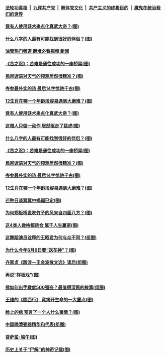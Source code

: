 ####  [法轮功真相](../../../../basic/blob/master/README.md?t=06080431) &nbsp;|&nbsp; [九评共产党](../../../../9ping.md/blob/master/README.md?t=06080431) &nbsp;|&nbsp; [解体党文化](../../../../jtdwh.md/blob/master/README.md?t=06080431)  &nbsp;|&nbsp; [共产主义的终极目的](../../../../gczydzjmd.md/blob/master/README.md?t=06080431) &nbsp;|&nbsp; [魔鬼在统治我们的世界](../../../../mgztzwmdsj.md/blob/master/README.md?t=06080431) 

#### [竟有人使用妖术来点化真武大帝？(图)](../pages/p7/1007623.md?t=06080431) 

#### [什么八字的人最有可能找到很好的伴侣？(图)](../pages/p7/1004508.md?t=06080431) 

#### [油管热门频道 翻墙必看视频 新闻](http://45.76.130.85:81/youtube.html?06080431)

#### [《苦之忍》：苦难是通往成功的一座桥梁(图)](../pages/p7/1008344.md?t=06080431) 

#### [民间谚语对天气的预测居然很精准？(图)](../pages/p7/1001257.md?t=06080431) 

#### [岑参最朴实的诗 最后14字惊艳千古(图)](../pages/p7/1001654.md?t=06080431) 

#### [12生肖在哪一个年龄段容易遇到大磨难？(图)](../pages/p7/1004534.md?t=06080431) 

#### [竟有人使用妖术来点化真武大帝？(图)](../pages/p7/1007623.md?t=06080431) 

#### [这僧人只做一动作 居然驱走了猛虎(图)](../pages/p7/1007820.md?t=06080431) 

#### [什么八字的人最有可能找到很好的伴侣？(图)](../pages/p7/1004508.md?t=06080431) 

#### [《苦之忍》：苦难是通往成功的一座桥梁(图)](../pages/p7/1008344.md?t=06080431) 

#### [民间谚语对天气的预测居然很精准？(图)](../pages/p7/1001257.md?t=06080431) 

#### [岑参最朴实的诗 最后14字惊艳千古(图)](../pages/p7/1001654.md?t=06080431) 

#### [12生肖在哪一个年龄段容易遇到大磨难？(图)](../pages/p7/1004534.md?t=06080431) 

#### [芒种日谈冥冥中祸福已定(图)](../pages/p7/1008156.md?t=06080431) 

#### [为何郑板桥说吹竹子的风来自四面八方？(图)](../pages/p7/1007439.md?t=06080431) 

#### [这4类人做啥都适合 属于人生赢家(图)](../pages/p7/1003388.md?t=06080431) 

#### [这舞蹈演员诠释的王昭君为何与众不同？(组图)](../pages/p7/1008213.md?t=06080431) 

#### [为什么今年6月6日要“送花神”？(图)](../pages/p7/1007617.md?t=06080431) 

#### [齐家贞《跋涉—王金波散文选》读后(组图)](../pages/p7/1008226.md?t=06080431) 

#### [再说“样板戏”(图)](../pages/p7/1008180.md?t=06080431) 

#### [佛如何出手救度500强盗？最值得深思的故事(组图)](../pages/p7/1006587.md?t=06080431) 

#### [王维的《陇西行》 竟揭开生命的一大重点(图)](../pages/p7/1007208.md?t=06080431) 

#### [脸上的痣 预言了一个人什么事情？(图)](../pages/p7/1004703.md?t=06080431) 

#### [中国晚清瓷器精华和代表(组图)](../pages/p7/1005902.md?t=06080431) 

#### [菩萨蛮･端午(图)](../pages/p7/1008250.md?t=06080431) 

#### [历史上关于“尸解”的神奇记载(图)](../pages/p7/1007629.md?t=06080431) 

<img src='http://gfw-breaker.win/goodnews/indexes/p7.md' width='0px' height='0px'/>
